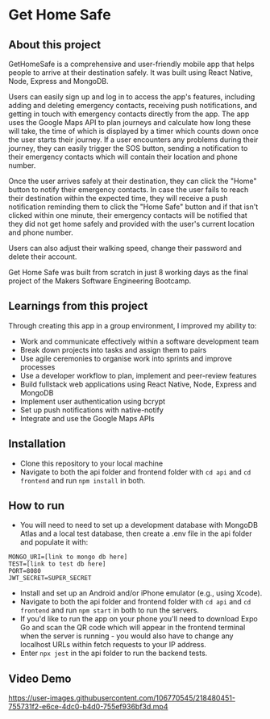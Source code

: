 # Get Home Safe

## About this project

GetHomeSafe is a comprehensive and user-friendly mobile app that helps people to arrive at their destination safely. It was built using React Native, Node, Express and MongoDB.

Users can easily sign up and log in to access the app's features, including adding and deleting emergency contacts, receiving push notifications, and getting in touch with emergency contacts directly from the app. The app uses the Google Maps API to plan journeys and calculate how long these will take, the time of which is displayed by a timer which counts down once the user starts their journey. If a user encounters any problems during their journey, they can easily trigger the SOS button, sending a notification to their emergency contacts which will contain their location and phone number.

Once the user arrives safely at their destination, they can click the "Home" button to notify their emergency contacts. In case the user fails to reach their destination within the expected time, they will receive a push notification reminding them to click the "Home Safe" button and if that isn't clicked within one minute, their emergency contacts will be notified that they did not get home safely and provided with the user's current location and phone number.

Users can also adjust their walking speed, change their password and delete their account.

Get Home Safe was built from scratch in just 8 working days as the final project of the Makers Software Engineering Bootcamp.

## Learnings from this project
Through creating this app in a group environment, I improved my ability to:
- Work and communicate effectively within a software development team
- Break down projects into tasks and assign them to pairs
- Use agile ceremonies to organise work into sprints and improve processes
- Use a developer workflow to plan, implement and peer-review features
- Build fullstack web applications using React Native, Node, Express and MongoDB
- Implement user authentication using bcrypt
- Set up push notifications with native-notify
- Integrate and use the Google Maps APIs

## Installation
- Clone this repository to your local machine
- Navigate to both the api folder and frontend folder with ``cd api`` and ``cd frontend`` and run ``npm install`` in both.

## How to run
- You will need to need to set up a development database with MongoDB Atlas and a local test database, then create a .env file in the api folder and populate it with:
```
MONGO_URI=[link to mongo db here]
TEST=[link to test db here]
PORT=8080
JWT_SECRET=SUPER_SECRET
```
- Install and set up an Android and/or iPhone emulator (e.g., using Xcode).
- Navigate to both the api folder and frontend folder with ``cd api`` and ``cd frontend`` and run ``npm start`` in both to run the servers.
- If you'd like to run the app on your phone you'll need to download Expo Go and scan the QR code which will appear in the frontend terminal when the server is running - you would also have to change any localhost URLs within fetch requests to your IP address.
- Enter ``npx jest`` in the api folder to run the backend tests.

## Video Demo

https://user-images.githubusercontent.com/106770545/218480451-755731f2-e6ce-4dc0-b4d0-755ef936bf3d.mp4


